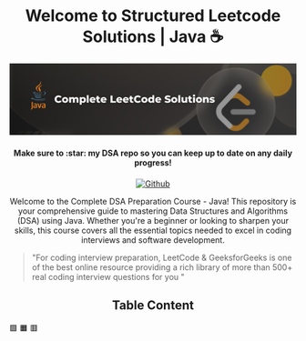 <h1 align="center">
    Welcome to Structured Leetcode Solutions | Java ☕
</h1>

<p align="center">
  <a name="logo">
    <img src="https://github.com/Developer-RONNIE/complete-leetcode-solutions/blob/main/assets/Leetcode%20Banner%20.png" alt="Complete DSA Preparation" width="750">
  </a>
</p>

<h4 align="center">Make sure to :star: my DSA repo so you can keep up to date on any daily progress!</h4>

<p align="center">
   <a href="https://github.com/Developer-RONNIE/DSA-Bootcamp-Java" alt="Github" title="github">
    <img src="https://img.shields.io/badge/DSA--Guide--Java-blue?style=for-the-badge&logo=github&logoColor=white" align="center" alt="Github"/>
  </a>
</p>

  

<p align="center">
    Welcome to the Complete DSA Preparation Course - Java! This repository is your comprehensive guide to mastering Data Structures and Algorithms (DSA) using Java. Whether you're a beginner or looking to sharpen your skills, this course covers all the essential topics needed to excel in coding interviews and software development.
</p>

> "For coding interview preparation, LeetCode & GeeksforGeeks is one of the best online resource providing a rich library of more than 500+ real coding interview questions for you "


<h2 align="center">
    Table Content
</h2>

:green_square:
:orange_square:
:red_square: